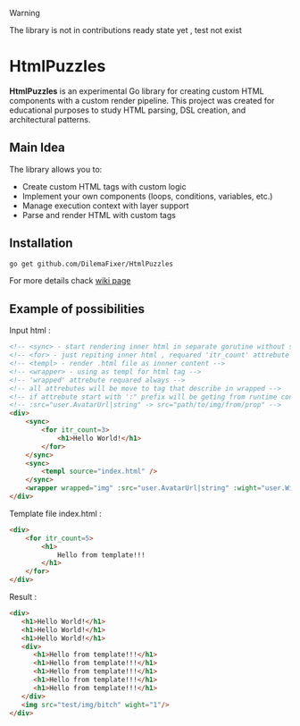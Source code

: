 > [!WARNING]
> The library is not in contributions ready state yet , test not exist

# HtmlPuzzles

**HtmlPuzzles** is an experimental Go library for creating custom HTML components with a custom render pipeline. This project was created for educational purposes to study HTML parsing, DSL creation, and architectural patterns.

##  Main Idea

The library allows you to:
- Create custom HTML tags with custom logic
- Implement your own components (loops, conditions, variables, etc.)
- Manage execution context with layer support
- Parse and render HTML with custom tags

##  Installation

```bash
go get github.com/DilemaFixer/HtmlPuzzles
```

For more details chack [wiki page](https://github.com/DilemaFixer/HtmlPuzzles/wiki)

## Example of possibilities

Input html : 
``` Html
<!-- <sync> - start rendering inner html in separate gorutine without stoping main -->
<!-- <for> - just repiting inner html , requared 'itr_count' attrebute  -->
<!-- <templ> - render .html file as innner content -->
<!-- <wrapper> - using as templ for html tag -->
<!-- 'wrapped' attrebute requared always -->
<!-- all attrebutes will be move to tag that describe in wrapped -->
<!-- if attrebute start with ':" prefix will be geting from runtime context , you can describe way to prop -->
<!-- :src="user.AvatarUrl|string" -> src="path/to/img/from/prop" -->
<div>
    <sync>
        <for itr_count=3>
            <h1>Hello World!</h1>
        </for>
    </sync>
    <sync>
        <templ source="index.html" />
    </sync>
    <wrapper wrapped="img" :src="user.AvatarUrl|string" :wight="user.Wight|uint" />
</div>
```

Template file index.html :
``` Html
<div>
    <for itr_count=5>
        <h1>
            Hello from template!!!
        </h1>
    </for>
</div>
```

Result :
``` Html
<div>
   <h1>Hello World!</h1>
   <h1>Hello World!</h1>
   <h1>Hello World!</h1>
   <div>
      <h1>Hello from template!!!</h1>
      <h1>Hello from template!!!</h1>
      <h1>Hello from template!!!</h1>
      <h1>Hello from template!!!</h1>
      <h1>Hello from template!!!</h1>
   </div>
   <img src="test/img/bitch" wight="1"/>
</div>
```

